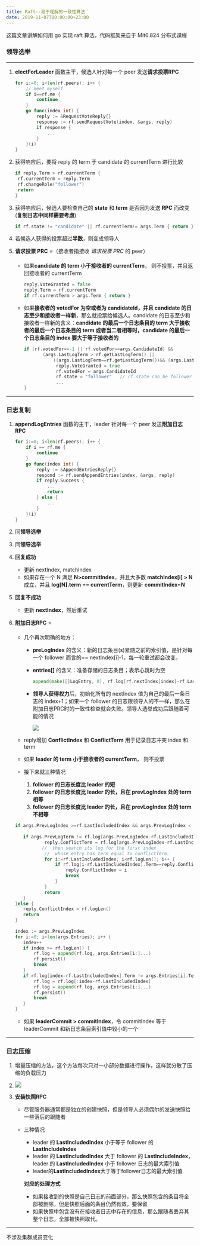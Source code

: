 ```yaml
---
title: Raft--易于理解的一致性算法
date: 2019-11-07T00:00:00+23:00
---
```


这篇文章讲解如何用 go 实现 raft 算法，代码框架来自于 Mit6.824 分布式课程

### 领导选举

------

1. **electForLeader** 函数主干，候选人针对每一个 peer 发送**请求投票RPC**

   ```go
   for i:=0; i<len(rf.peers); i++ {
       // meet myself
       if i==rf.me {
           continue
       }
       go func(index int) {
           reply := &RequestVoteReply{}
           response := rf.sendRequestVote(index, &args, reply)
           if response {
               ...
           }
       }(i)
   }
   ```

2. 获得响应后，要将 reply 的 term 于 candidate 的 currentTerm 进行比较

   ```go
   if reply.Term > rf.currentTerm {
   	rf.currentTerm = reply.Term
   	rf.changeRole("follower")
   	return
   }
   ```

3. 获得响应后，候选人要检查自己的 **state** 和 **term** 是否因为发送 **RPC** 而改变 (**复制日志中同样需要考虑**)

   ```go
   if rf.state != "candidate" || rf.currentTerm!= args.Term { return }
   ```

4. 若候选人获得的投票超过**半数**，则变成领导人

5. **请求投票 PRC** ⭐（接收者指接收 *请求投票 PRC* 的 peer）

   - 如果**candidate 的 term 小于接收者的 currentTerm**， 则不投票，并且返回接收者的 currentTerm

     ```go
     reply.VoteGranted = false
     reply.Term = rf.currentTerm
     if rf.currentTerm > args.Term { return }
     ```

   - 如果**接收者的 votedFor 为空或者为 candidateId，并且 candidate 的日志至少和接收者一样新**，那么就投票给候选人。candidate 的日志至少和接收者一样新的含义：**candidate 的最后一个日志条目的 term 大于接收者的最后一个日志条目的 term 或者当二者相等时，candidate 的最后一个日志条目的 index 要大于等于接收者的**

     ```go
     if (rf.votedFor==-1 || rf.votedFor==args.CandidateId) &&
     		(args.LastLogTerm > rf.getLastLogTerm() ||
     			((args.LastLogTerm==rf.getLastLogTerm())&& (args.LastLogIndex>=rf.getLastLogIndex()))) {
                 reply.VoteGranted = true
                 rf.votedFor = args.CandidateId
                 rf.state = "follower"   // rf.state can be follower or candidate
                 ...
     }
     ```

------



### 日志复制

1. **appendLogEntries** 函数的主干，leader 针对每一个 peer 发送**附加日志 RPC**

   ```go
   for i:=0; i<len(rf.peers); i++ {
       if i == rf.me {
           continue
       }
       go func(index int) {
           reply := &AppendEntriesReply{}
           respond := rf.sendAppendEntries(index, &args, reply)
           if reply.Success {
               ...
               return
           } else {
               ...
           }
       }(i)
   }
   ```

2. 同**领导选举**

3. 同**领导选举**

4. **回复成功**

   - 更新 nextIndex, matchIndex
   - 如果存在一个 N 满足 **N>commitIndex**，并且大多数 **matchIndex[i] > N** 成立，并且 **log[N].term == currentTerm**，则更新 **commitIndex=N**

5. **回复不成功**

   - 更新 **nextIndex**，然后重试

6. **附加日志RPC** ⭐

   - 几个再次明确的地方：

     - **preLogIndex** 的含义：新的日志条目(s)紧随之前的索引值，是针对每一个 follower 而言的== nextIndex[i]-1，每一轮重试都会改变。

     - **entries[]** 的含义：准备存储的日志条目；表示心跳时为空

       ```go
       append(make([]LogEntry, 0), rf.log[rf.nextIndex[index]-rf.LastIncludedIndex:]...)
       ```

     - **领导人获得权力**后，初始化所有的 nextIndex 值为自己的最后一条日志的 index+1；如果一个 follower 的日志跟领导人的不一样，那么在附加日志PRC时的一致性检查就会失败。领导人选举成功后跟随着可能的情况

       ![](/static/images/appendLog.jpg)

   - reply增加 **ConflictIndex** 和 **ConflictTerm** 用于记录日志冲突 index 和 term

   - 如果 **leader 的 term 小于接收者的 currentTerm**， 则不投票

   - 接下来就三种情况
  
     1. **follower 的日志长度比 leader 的短**
     2. **follower 的日志长度比 leader 的长，且在 prevLogIndex 处的 term 相等**
     3. **follower 的日志长度比 leader 的长，且在 prevLogIndex 处的 term 不相等**
   ```go
   if args.PrevLogIndex >=rf.LastIncludedIndex && args.PrevLogIndex < rf.logLen() {
     
  	  if args.PrevLogTerm != rf.log[args.PrevLogIndex-rf.LastIncludedIndex].Term {
     		  reply.ConflictTerm = rf.log[args.PrevLogIndex-rf.LastIncludedIndex].Term
  		     //  then search its log for the first index
     		  //  whose entry has term equal to conflictTerm.
     		  for i:=rf.LastIncludedIndex; i<rf.logLen(); i++ {
     			  if rf.log[i-rf.LastIncludedIndex].Term==reply.ConflictTerm {
     				  reply.ConflictIndex = i
     				  break
     			  }
     		  }
     		  return
      }
   }else {
      reply.ConflictIndex = rf.logLen()
      return 
   }
     
   index := args.PrevLogIndex
   for i:=0; i<len(args.Entries); i++ {
      index++
      if index >= rf.logLen() {
          rf.log = append(rf.log, args.Entries[i:]...)
          rf.persist()
          break
      }
      if rf.log[index-rf.LastIncludedIndex].Term != args.Entries[i].Term {
          rf.log = rf.log[:index-rf.LastIncludedIndex]
          rf.log = append(rf.log, args.Entries[i:]...)
          rf.persist()
          break
      }
   }
   ```
     
     
     
   - 如果 **leaderCommit > commitIndex**，令 commitIndex 等于 leaderCommit 和新日志条目索引值中较小的一个
------



### 日志压缩

1. 增量压缩的方法，这个方法每次只对一小部分数据进行操作，这样就分散了压缩的负载压力

2. ![](/static/images/log-compact.jpg)

3. **安装快照RPC**

   - 尽管服务器通常都是独立的创建快照，但是领导人必须偶尔的发送快照给一些落后的跟随者

   - 三种情况

     - leader 的 **LastIncludedIndex** 小于等于 follower 的 **LastIncludeIndex**
     - leader 的 **LastIncludedIndex** 大于 follower 的 **LastIncludeIndex**，leader 的 **LastIncludedIndex** 小于 follower 日志的最大索引值
     - leader的**LastIncludedIndex**大于等于follower日志的最大索引值

     **对应的处理方式**

     - 如果接收到的快照是自己日志的前面部分，那么快照包含的条目将全部被删除，但是快照后面的条目仍然有效，要保留
     - 如果快照中包含没有在接收者日志中存在的信息，那么跟随者丢弃其整个日志，全部被快照取代。



------

不涉及集群成员变化
